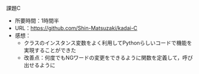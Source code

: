 課題C
* 所要時間：1時間半
* URL：https://github.com/Shin-Matsuzaki/kadai-C
* 感想：
    * クラスのインスタンス変数をよく利用してPythonらしいコードで機能を実現することができた
    * 改善点：何度でもNGワードの変更をできるように関数を定義して，呼び出せるように